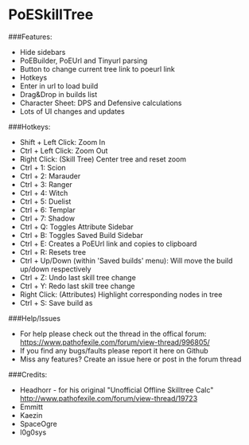 PoESkillTree
==================

###Features: 
* Hide sidebars
* PoEBuilder, PoEUrl and Tinyurl parsing
* Button to change current tree link to poeurl link
* Hotkeys
* Enter in url to load build
* Drag&Drop in builds list
* Character Sheet: DPS and Defensive calculations
* Lots of UI changes and updates

###Hotkeys:
* Shift + Left Click: Zoom In
* Ctrl + Left Click: Zoom Out
* Right Click: (Skill Tree) Center tree and reset zoom
* Ctrl + 1: Scion
* Ctrl + 2: Marauder
* Ctrl + 3: Ranger
* Ctrl + 4: Witch 
* Ctrl + 5: Duelist
* Ctrl + 6: Templar
* Ctrl + 7: Shadow
* Ctrl + Q: Toggles Attribute Sidebar
* Ctrl + B: Toggles Saved Build Sidebar
* Ctrl + E: Creates a PoEUrl link and copies to clipboard
* Ctrl + R: Resets tree
* Ctrl + Up/Down (within 'Saved builds' menu): Will move the build up/down respectively
* Ctrl + Z: Undo last skill tree change
* Ctrl + Y: Redo last skill tree change
* Right Click: (Attributes) Highlight corresponding nodes in tree
* Ctrl + S: Save build as

###Help/Issues
* For help please check out the thread in the offical forum: https://www.pathofexile.com/forum/view-thread/996805/
* If you find any bugs/faults please report it here on Github
* Miss any features? Create an issue here or post in the forum thread

###Credits:
* Headhorr - for his original "Unofficial Offline Skilltree Calc" http://www.pathofexile.com/forum/view-thread/19723
* Emmitt
* Kaezin
* SpaceOgre
* l0g0sys
